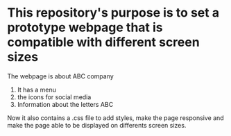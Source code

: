 <h1>
    This repository's purpose is to set a prototype webpage that is compatible with different screen sizes
</h1>
<body>
    <p>
        The webpage is about ABC company
    </p>
    <ol>
        <li>
             It has a menu
        </li>
        <li>
            the icons for social media
        </li>
        <li>
            Information about the letters ABC
        </li>
    </ol>
    <p>
    Now it also contains a .css file to add styles, make the page responsive and make the page able to be displayed on differents screen sizes.
    </p>
</body>